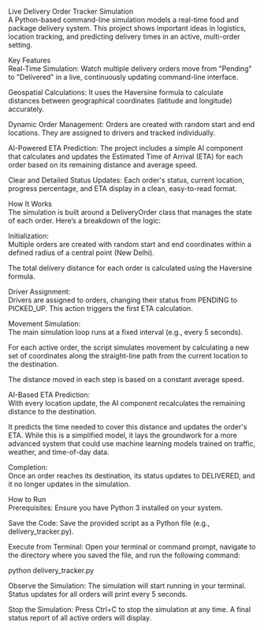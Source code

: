 Live Delivery Order Tracker Simulation  
A Python-based command-line simulation models a real-time food and package delivery system. This project shows important ideas in logistics, location tracking, and predicting delivery times in an active, multi-order setting.  

Key Features  
Real-Time Simulation: Watch multiple delivery orders move from "Pending" to "Delivered" in a live, continuously updating command-line interface.  

Geospatial Calculations: It uses the Haversine formula to calculate distances between geographical coordinates (latitude and longitude) accurately.  

Dynamic Order Management: Orders are created with random start and end locations. They are assigned to drivers and tracked individually.  

AI-Powered ETA Prediction: The project includes a simple AI component that calculates and updates the Estimated Time of Arrival (ETA) for each order based on its remaining distance and average speed.  

Clear and Detailed Status Updates: Each order's status, current location, progress percentage, and ETA display in a clean, easy-to-read format.  

How It Works  
The simulation is built around a DeliveryOrder class that manages the state of each order. Here’s a breakdown of the logic:  

Initialization:  
Multiple orders are created with random start and end coordinates within a defined radius of a central point (New Delhi).  

The total delivery distance for each order is calculated using the Haversine formula.  

Driver Assignment:  
Drivers are assigned to orders, changing their status from PENDING to PICKED_UP. This action triggers the first ETA calculation.  

Movement Simulation:  
The main simulation loop runs at a fixed interval (e.g., every 5 seconds).  

For each active order, the script simulates movement by calculating a new set of coordinates along the straight-line path from the current location to the destination.  

The distance moved in each step is based on a constant average speed.  

AI-Based ETA Prediction:  
With every location update, the AI component recalculates the remaining distance to the destination.  

It predicts the time needed to cover this distance and updates the order's ETA. While this is a simplified model, it lays the groundwork for a more advanced system that could use machine learning models trained on traffic, weather, and time-of-day data.  

Completion:  
Once an order reaches its destination, its status updates to DELIVERED, and it no longer updates in the simulation.  

How to Run  
Prerequisites: Ensure you have Python 3 installed on your system.  

Save the Code: Save the provided script as a Python file (e.g., delivery_tracker.py).  

Execute from Terminal: Open your terminal or command prompt, navigate to the directory where you saved the file, and run the following command:  

python delivery_tracker.py  

Observe the Simulation: The simulation will start running in your terminal. Status updates for all orders will print every 5 seconds.  

Stop the Simulation: Press Ctrl+C to stop the simulation at any time. A final status report of all active orders will display.
